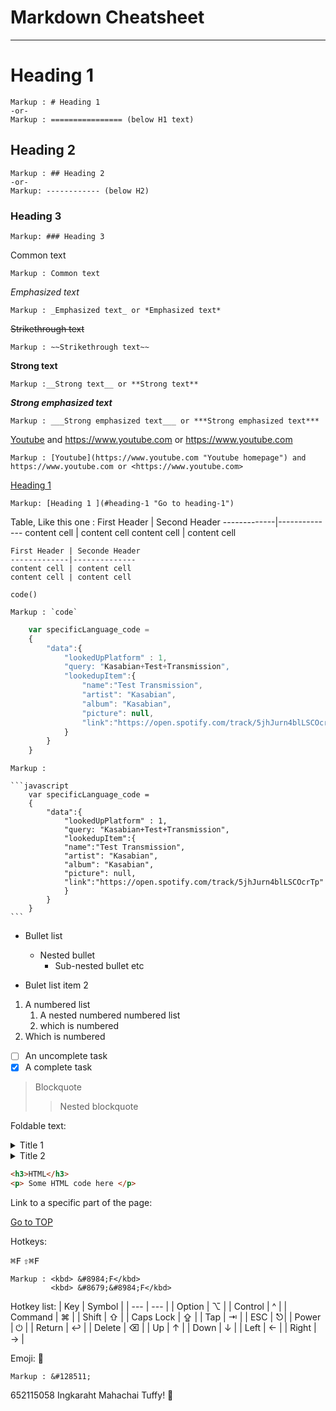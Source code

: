 Markdown Cheatsheet<a name="TOP"></a>
================

- - - -

# Heading 1

    Markup : # Heading 1
    -or-
    Markup : ================ (below H1 text)

## Heading 2

    Markup : ## Heading 2
    -or-
    Markup: ------------ (below H2)

### Heading 3

    Markup: ### Heading 3

Common text

    Markup : Common text

_Emphasized text_

    Markup : _Emphasized text_ or *Emphasized text*

~~Strikethrough text~~

    Markup : ~~Strikethrough text~~

__Strong text__

    Markup :__Strong text__ or **Strong text**

___Strong emphasized text___

    Markup : ___Strong emphasized text___ or ***Strong emphasized text***

[Youtube](https://www.youtube.com "Youtube homepage") and https://www.youtube.com or <https://www.youtube.com>

    Markup : [Youtube](https://www.youtube.com "Youtube homepage") and https://www.youtube.com or <https://www.youtube.com> 

[Heading 1](#heading-1 "Go to heading-1")

    Markup: [Heading 1 ](#heading-1 "Go to heading-1")

Table, Like this one :
First Header | Second Header
-------------|--------------
content cell | content cell
content cell | content cell

```
First Header | Seconde Header
-------------|--------------
content cell | content cell
content cell | content cell
```

`code()`

    Markup : `code`

```javascript
    var specificLanguage_code =
    {
        "data":{
            "lookedUpPlatform" : 1,
            "query: "Kasabian+Test+Transmission",
            "lookedupItem":{
                "name":"Test Transmission",
                "artist": "Kasabian",
                "album": "Kasabian",
                "picture": null,
                "link":"https://open.spotify.com/track/5jhJurn4blLSCOcrTp"
            }
        }
    }
```

    Markup :

    ```javascript
        var specificLanguage_code =
        {
            "data":{
                "lookedUpPlatform" : 1,
                "query: "Kasabian+Test+Transmission",
                "lookedupItem":{
                "name":"Test Transmission",
                "artist": "Kasabian",
                "album": "Kasabian",
                "picture": null,
                "link":"https://open.spotify.com/track/5jhJurn4blLSCOcrTp"
                }
            }
        }
    ```

* Bullet list
  * Nested bullet
    * Sub-nested bullet etc

* Bulet list item 2

1. A numbered list
   1. A nested numbered numbered list
   2. which is numbered
2. Which is numbered

- [ ] An uncomplete task
- [x] A complete task

> Blockquote
> > Nested blockquote

Foldable text:

<details>
  <summary> Title 1 </summary>
  <p>Content 1 Content 1 Content 1 Content 1</p>
</details>
<details>
  <summary> Title 2</summary>
  <p>Content 2 Content 2 Content 2 Content 2</p>
</details>

```html
<h3>HTML</h3>
<p> Some HTML code here </p>
```

Link to a specific part of the page:

[Go to TOP](#TOP)

Hotkeys:

<kbd> &#8984;F</kbd>
<kbd> &#8679;&#8984;F</kbd>

    Markup : <kbd> &#8984;F</kbd>
             <kbd> &#8679;&#8984;F</kbd>

Hotkey list:
| Key | Symbol |
| --- | --- |
| Option | &#8997; |
| Control | &#94; |
| Command | &#8984; |
| Shift | &#8679; |
| Caps Lock | &#8682; |
| Tap | &#8677; |
| ESC | &#9099;|
| Power | &#9211; |
| Return | &#8617; |
| Delete | &#9003; |
| Up | &#8593; |
| Down | &#8595; |
| Left | &#8592; |
| Right | &#8594; |

Emoji: &#128511;

    Markup : &#128511;

652115058 Ingkaraht Mahachai Tuffy! &#127814;
